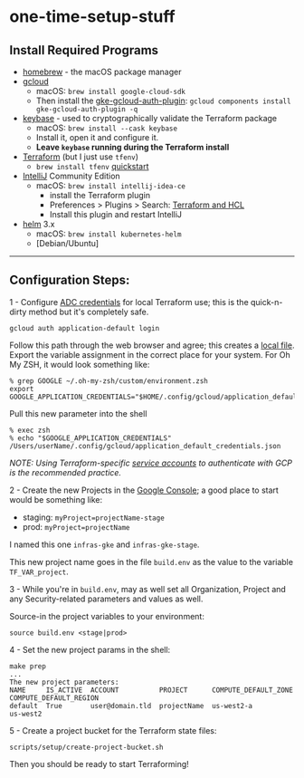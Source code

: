# one-time-setup-stuff

## Install Required Programs

* [homebrew] - the macOS package manager
* [gcloud]
    * macOS: `brew install google-cloud-sdk`
    * Then install the [gke-gcloud-auth-plugin]: `gcloud components install gke-gcloud-auth-plugin -q` 
* [keybase] - used to cryptographically validate the Terraform package
    * macOS: `brew install --cask keybase`
    * Install it, open it and configure it.
    * **Leave `keybase` running during the Terraform install**
* [Terraform] (but I just use `tfenv`)
    * `brew install tfenv` [quickstart]
* [IntelliJ] Community Edition
    * macOS: `brew install intellij-idea-ce`
        * install the Terraform plugin
        * Preferences > Plugins > Search: [Terraform and HCL]
        * Install this plugin and restart IntelliJ
* [helm] 3.x
    * macOS: `brew install kubernetes-helm`
    * [Debian/Ubuntu]

---

## Configuration Steps:

1 - Configure [ADC credentials] for local Terraform use; this is the quick-n-dirty method but it's completely safe.

`gcloud auth application-default login`

Follow this path through the web browser and agree; this creates a [local file]. Export the variable assignment in the correct place for your system. For Oh My ZSH, it would look something like:

```shell
% grep GOOGLE ~/.oh-my-zsh/custom/environment.zsh
export GOOGLE_APPLICATION_CREDENTIALS="$HOME/.config/gcloud/application_default_credentials.json"
```

Pull this new parameter into the shell

```shell
% exec zsh
% echo "$GOOGLE_APPLICATION_CREDENTIALS"
/Users/userName/.config/gcloud/application_default_credentials.json
```

_NOTE: Using Terraform-specific [service accounts] to authenticate with GCP is the recommended practice._

2 - Create the new Projects in the [Google Console]; a good place to start would be something like:

* staging: `myProject=projectName-stage`
* prod: `myProject=projectName`

I named this one `infras-gke` and `infras-gke-stage`.

This new project name goes in the file `build.env` as the value to the variable `TF_VAR_project`.

3 - While you're in `build.env`, may as well set all Organization, Project and any Security-related parameters and values as well.

Source-in the project variables to your environment:

`source build.env <stage|prod>`

4 - Set the new project params in the shell:

```shell
make prep
...
The new project parameters:
NAME     IS_ACTIVE  ACCOUNT          PROJECT      COMPUTE_DEFAULT_ZONE  COMPUTE_DEFAULT_REGION
default  True       user@domain.tld  projectName  us-west2-a            us-west2
```

5 - Create a project bucket for the Terraform state files:

```
scripts/setup/create-project-bucket.sh
```

Then you should be ready to start Terraforming!

<!--- URLs to supporting Docs --->

[homebrew]:https://brew.sh/
[gcloud]:https://cloud.google.com/sdk/docs/install-sdk
[gke-gcloud-auth-plugin]:https://cloud.google.com/blog/products/containers-kubernetes/kubectl-auth-changes-in-gke
[kubectl]:https://kubernetes.io/docs/tasks/tools/install-kubectl/#install-with-homebrew-on-macos
[native package management]:https://kubernetes.io/docs/tasks/tools/install-kubectl-linux/#install-using-native-package-management
[ktx]:https://github.com/heptiolabs/ktx
[Linux-install]:https://docs.aws.amazon.com/eks/latest/userguide/install-gke-gcloud-auth-plugin.html
[keybase]:https://keybase.io/docs/the_app/install_macos
[Terraform and HCL]:https://plugins.jetbrains.com/plugin/7808-terraform-and-hcl
[IntelliJ]:https://www.jetbrains.com/idea/
[helm]:https://helm.sh/docs/intro/install/#from-homebrew-macos
[Terraform]:https://www.hashicorp.com/blog/announcing-hashicorp-homebrew-tap
[quickstart]:https://gist.github.com/todd-dsm/1dc120506e89ec36d4d9a05ccb93f68c
[ADC credentials]:https://cloud.google.com/docs/authentication/application-default-credentials
[service accounts]:https://registry.terraform.io/providers/hashicorp/google/latest/docs/guides/provider_reference#authentication-configuration
[local file]:https://cloud.google.com/docs/authentication/application-default-credentials#personal
[Google Console]:https://console.cloud.google.com/home/dashboard
